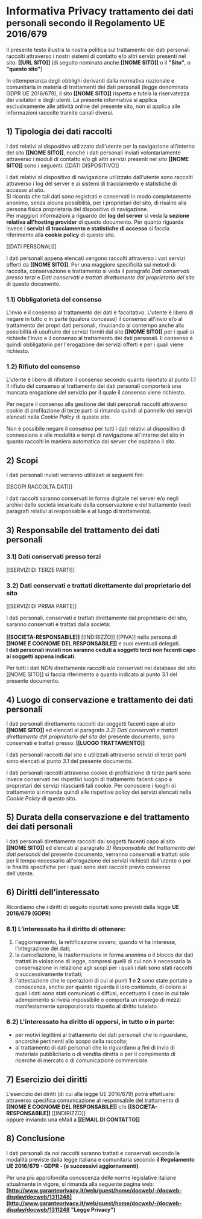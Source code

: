 # Informativa Privacy <small>trattamento dei dati personali secondo il Regolamento UE 2016/679</small>

Il presente testo illustra la nostra politica sul trattamento dei dati personali raccolti attraverso i nostri sistemi di contatto e/o altri servizi presenti nel sito: **[[URL SITO]]** (di seguito nominato anche **[[NOME SITO]]** o il **"Sito"**, o **"questo sito"**)

In ottemperanza degli obblighi derivanti dalla normativa nazionale e comunitaria in materia di trattamenti dei dati personali (legge denominata GDPR UE 2016/679), 
il sito **[[NOME SITO]]** rispetta e tutela la riservatezza dei visitatori e degli utenti. 
La presente informativa si applica esclusivamente alle attività online del presente sito, non si applica alle informazioni raccolte tramite canali diversi.

## 1) Tipologia dei dati raccolti

I dati relativi al dispositivo utilizzato dall'utente per la navigazione all'interno del sito **[[NOME SITO]]**, nonché i dati personali inviati volontariamente attraverso i moduli di contatto e/o gli altri servizi presenti nel sito **[[NOME SITO]]** sono i seguenti: 
[[DATI DISPOSITIVO]] 

I dati relativi al dispositivo di navigazione utilizzato dall'utente sono raccolti attraverso i log del server e ai sistemi di tracciamento e statistiche di accesso al sito.<br>
Si ricorda che tali dati sono registrati e conservati in modo completamente anonimo, senza alcuna possibilità, per i proprietari del sito, di risalire alla persona fisica proprietaria del dispositivo di navigazione.<br>
Per maggiori informazioni a riguardo dei **log del server** si veda la **sezione relativa all'hosting provider** di questo documento. Per quanto riguarda invece i **servizi di tracciamento e statistiche di accesso** si faccia riferimento alla **cookie policy** di questo sito.

[[DATI PERSONALI]]

I dati personali appena elencati vengono raccolti attraverso i vari servizi offerti da **[[NOME SITO]]**. Per una maggiore specificità sui metodi di raccolta, conservazione e trattamento si veda il paragrafo
_Dati conservati presso terzi_ e _Dati conservati e trattati direttamente dal proprietario del sito_ di questo documento.

### 1.1) Obbligatorietà del consenso

L'invio e il consenso al trattamento dei dati è facoltativo.
L'utente è libero di negare in tutto o in parte (qualora concesso) il consenso all'invio e/o al trattamento dei propri dati personali, rinuciando al contempo anche alla possibilità di usufruire dei servizi forniti dal sito **[[NOME SITO]]** per i quali si richiede l'invio e il consenso al trattamento dei dati personali.
Il consenso è quindi obbligatorio per l'erogazione dei servizi offerti e per i quali viene richiesto.

### 1.2) Rifiuto del consenso

L'utente è libero di rifiutare il consenso secondo quanto riportato al punto 1.1
Il rifiuto del consenso al trattamento dei dati personali comporterà una mancata erogazione del servizio per il quale il consenso viene richiesto.

Per negare il consenso alla gestione dei dati personali raccolti attraverso cookie di profilazione di terze parti si rimanda quindi al pannello dei servizi elencati nella *Cookie Policy* di questo sito.

Non è possibile negare il consenso per tutti i dati relativi al dispositivo di connessione e alle modalità e tempi di navigazione all'interno del sito in quanto raccolti in maniera automatica
dai server che ospitano il sito.

## 2) Scopi

I dati personali inviati verranno utilizzati ai seguenti fini: 

[[SCOPI RACCOLTA DATI]]

I dati raccolti saranno conservati in forma digitale nei server e/o negli archivi delle società incaricate della conservazione e del trattamento (vedi paragrafi relativi al responsabile e al luogo di trattamento).

## 3) Responsabile del trattamento dei dati personali

### 3.1) Dati conservati presso terzi
[[SERVIZI DI TERZE PARTI]]

### 3.2) Dati conservati e trattati direttamente dal proprietario del sito

[[SERVIZI DI PRIMA PARTE]]

I dati personali, conservati e trattati direttamente dal proprietario del sito, saranno conservati e trattati dalla società:<br>  
**[[SOCIETA-RESPONSABILE]]** [[INDIRIZZO]] [[PIVA]] 
nella persona di **[[NOME E COGNOME DEL RESPONSABILE]]** e suoi eventuali delegati.  
**I dati personali inviati non saranno ceduti a soggetti terzi non facenti capo ai soggetti appena indicati.**

Per tutti i dati NON direttamente raccolti e/o conservati nei database del sito [[NOME SITO]] si faccia riferimento a quanto indicato al punto 3.1 del presente documento.

## 4) Luogo di conservazione e trattamento dei dati personali

I dati personali direttamente raccolti dai soggetti facenti capo al sito **[[NOME SITO]]** ed elencati
al paragrafo *3.2) Dati conservati e trattati direttamente dal proprietario del sito* del presente documento,
sono conservati e trattati presso: **[[LUOGO TRATTAMENTO]]**

I dati personali raccolti dal sito e utilizzati attraverso servizi di terze parti sono elencati al punto *3.1* del presente documento.

I dati personali raccolti attraverso cookie di profilazione di terze parti sono invece conservati nei rispettivi
luoghi di trattamento facenti capo a proprietari dei servizi rilascianti tali cookie. Per conoscere i luoghi di trattamento
si rimanda quindi alle rispettive policy dei servizi elencati nella *Cookie Policy* di questo sito.

## 5) Durata della conservazione e del trattamento dei dati personali

I dati personali direttamente raccolti dai soggetti facenti capo al sito **[[NOME SITO]]** ed elencati
al paragrafo *3) Responsabile del trattamento dei dati personali* del presente documento,
verranno conservati e trattati solo per il tempo necessario all'erogazione dei servizi richiesti dall'utente
o per le finalità specifiche per i quali sono stati raccolti previo consenso dell'utente. 

## 6) Diritti dell’interessato

Ricordiamo che i diritti di seguito riportati sono previsti dalla legge **UE 2016/679 (GDPR)**

### 6.1) L’interessato ha il diritto di ottenere:

1.  l'aggiornamento, la rettificazione ovvero, quando vi ha interesse, l'integrazione dei dati;
2.  la cancellazione, la trasformazione in forma anonima o il blocco dei dati trattati in violazione di legge, compresi quelli di cui non è necessaria la conservazione in relazione agli scopi per i quali i dati sono stati raccolti o successivamente trattati;
3.  l'attestazione che le operazioni di cui ai punti **1** e **2** sono state portate a conoscenza, anche per quanto riguarda il loro contenuto, di coloro ai quali i dati sono stati comunicati o diffusi, eccettuato il caso in cui tale adempimento si rivela impossibile o comporta un impiego di mezzi manifestamente sproporzionato rispetto al diritto tutelato.

### 6.2) L'interessato ha diritto di opporsi, in tutto o in parte:

*   per motivi legittimi al trattamento dei dati personali che lo riguardano, ancorché pertinenti allo scopo della raccolta;
*   al trattamento di dati personali che lo riguardano a fini di invio di materiale pubblicitario o di vendita diretta o per il compimento di ricerche di mercato o di comunicazione commerciale.

## 7) Esercizio dei diritti

L'esercizio dei diritti (di cui alla legge UE 2016/679) potrà effettuarsi attraverso specifica comunicazione al responsabile del trattamento di  **[[NOME E COGNOME DEL RESPONSABILE]]** c/o **[[SOCIETA-RESPONSABILE]]** [[INDIRIZZO]] <br>
oppure inviando una eMail a **[[EMAIL DI CONTATTO]]**

## 8) Conclusione

I dati personali da noi raccolti saranno trattati e conservati secondo le modalità previste dalla legge italiana e comunitaria secondo **il Regolamento UE 2016/679 - GDPR - (e successivi aggiornamenti)**.

Per una più approfondita conoscenza delle norme legislative italiane attualmente in vigore, si rimanda alla seguente pagina web: **[http://www.garanteprivacy.it/web/guest/home/docweb/-/docweb-display/docweb/1311248](http://www.garanteprivacy.it/web/guest/home/docweb/-/docweb-display/docweb/1311248 "Legge Privacy")**
